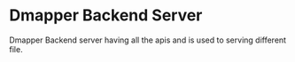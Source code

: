 # Dmapper Backend Server
Dmapper Backend server having all the apis and is used to serving different file.
